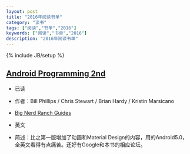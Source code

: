 ```yaml
---
layout: post
title: "2016年阅读书单"
category: "读书"
tags: ["阅读","书单","2016"]
keywords: ["阅读","书单","2016"]
description: "2016年阅读书单"
---
```

{% include JB/setup %}


## [Android Programming 2nd](https://book.douban.com/subject/26369945/)

- 已读

- 作者：Bill Phillips / Chris Stewart / Brian Hardy / Kristin Marsicano

- [Big Nerd Ranch Guides](http://forums.bignerdranch.com/c/android-programming-the-big-nerd-ranch-guide-2nd)

- 英文

- 简述：比之第一版增加了动画和Material Design的内容，用的Android5.0，全英文看得有点痛苦。还好有Google和本书的相应论坛。


